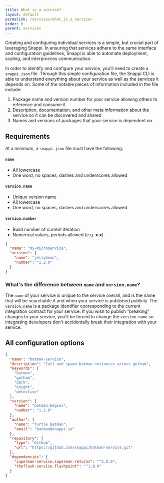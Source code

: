 ```yaml
---
title: What is a service?
layout: default
permalink: /services/what_is_a_service/
order: 0
parent: services
---
```



Creating and configuring individual services is a simple, but crucial part of leveraging Snappi. In ensuring that 
services adhere to the same interface and configuration guidelines, Snappi is able to automate deployment, scaling, 
and interprocess communication.

In order to identify and configure your service, you'll need to create a `snappi.json` file. Through this simple 
configuration file, the Snappi CLI is able to understand everything about your service as well as the services it 
depends on. Some of the notable pieces of information included in the file include:

1. Package name and version number for your service allowing others to reference and consume it
2. Description, documentation, and other meta information about the service so it can be discovered and shared
3. Names and versions of packages that your service is dependent on. 

## Requirements
At a minimum, a `snappi.json` file must have the following:

#### `name`
* All lowercase
* One word, no spaces, dashes and underscores allowed

#### `version.name`
* Unique version name
* All lowercase
* One word, no spaces, dashes and underscores allowed

#### `version.number`
* Build number of current iteration
* Numerical values, periods allowed (e.g. **x.x**)

```json
{
  "name": "my-microservice",
  "version": {
    "name": "jellybean",
    "number": "1.2.0"
  }
}
```

### What's the difference between `name` and `version.name`?
The `name` of your service is unique to the service overall, and is the name that will be searchable if and when your 
service is published publicly. The `version.name` is a package identifier cooresponding to the current integration 
contract for your service. If you wish to publish "breaking" changes to your service, you'll be forced to change the 
`version.name` so integrating developers don't accidentally break their integration with your service.

## All configuration options

```json
{
  "name": "batman-service",
  "description": "Call and spawn batman instances across gotham",
  "keywords": [
    "batman",
    "gotham",
    "dark",
    "knight",
    "detective"
  ],
  "version": {
    "name": "batman-begins",
    "number": "1.2.0"
  },
  "author": {
    "name": "Turtle Batman",
    "email": "batman@snappi.io"
  },
  "repository": {
    "type": "Github",
    "url": "https://github.com/snappi/batman-service.git"
  },
  "dependencies": {
    "superman-service.superman-returns": "^2.0.0",
    "theflash-service.flashpoint": "^1.0.0"
  }
}
```
